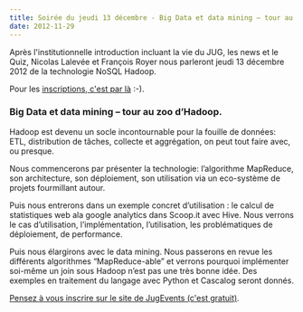 ```yaml
---
title: Soirée du jeudi 13 décembre - Big Data et data mining – tour au zoo d’Hadoop
date: 2012-11-29
---
```


Après l'institutionnelle introduction incluant la vie du JUG, les news et le
Quiz, Nicolas Lalevée et François Royer nous parleront jeudi 13 décembre 2012
de la technologie NoSQL Hadoop.

Pour les [inscriptions, c'est par là](http://www.jugevents.org/jugevents/event/48294) :-).

### Big Data et data mining – tour au zoo d’Hadoop.

Hadoop est devenu un socle incontournable pour la fouille de données: ETL,
distribution de tâches, collecte et aggrégation, on peut tout faire avec, ou
presque.

Nous commencerons par présenter la technologie: l’algorithme MapReduce, son
architecture, son déploiement, son utilisation via un eco-système de projets
fourmillant autour.

Puis nous entrerons dans un exemple concret d’utilisation : le calcul de
statistiques web ala google analytics dans Scoop.it avec Hive. Nous verrons le
cas d’utilisation, l’implémentation, l’utilisation, les problématiques de
déploiement, de performance.

Puis nous élargirons avec le data mining. Nous passerons en revue les différents
algorithmes “MapReduce-able” et verrons pourquoi implémenter soi-même un join
sous Hadoop n’est pas une très bonne idée. Des exemples en traitement du langage
avec Python et Cascalog seront donnés.

[Pensez à vous inscrire sur le site de JugEvents (c'est gratuit)](http://www.jugevents.org/jugevents/event/48294).
